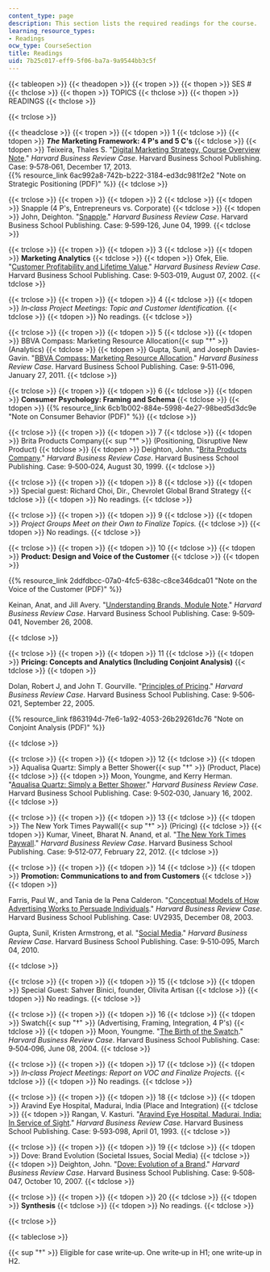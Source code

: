 ```yaml
---
content_type: page
description: This section lists the required readings for the course.
learning_resource_types:
- Readings
ocw_type: CourseSection
title: Readings
uid: 7b25c017-eff9-5f06-ba7a-9a9544bb3c5f
---
```


{{< tableopen >}}
{{< theadopen >}}
{{< tropen >}}
{{< thopen >}}
SES #
{{< thclose >}}
{{< thopen >}}
TOPICS
{{< thclose >}}
{{< thopen >}}
READINGS
{{< thclose >}}

{{< trclose >}}

{{< theadclose >}}
{{< tropen >}}
{{< tdopen >}}
1
{{< tdclose >}}
{{< tdopen >}}
_**The**_ **Marketing Framework: 4 P's and 5 C's**
{{< tdclose >}}
{{< tdopen >}}
Teixeira, Thales S. "[Digital Marketing Strategy, Course Overview Note](https://hbr.org/product/digital-marketing-strategy-course-overview-note/514087-PDF-ENG)." _Harvard Business Review Case_. Harvard Business School Publishing. Case: 9‐578‐061, December 17, 2013.  
{{% resource_link 6ac992a8-742b-b222-3184-ed3dc981f2e2 "Note on Strategic Positioning (PDF)" %}}
{{< tdclose >}}

{{< trclose >}}
{{< tropen >}}
{{< tdopen >}}
2
{{< tdclose >}}
{{< tdopen >}}
Snapple (4 P's, Entrepreneurs vs. Corporate)
{{< tdclose >}}
{{< tdopen >}}
John, Deighton. "[Snapple](https://hbr.org/product/snapple/599126-PDF-ENG)." _Harvard Business Review Case_. Harvard Business School Publishing. Case: 9‐599‐126, June 04, 1999.
{{< tdclose >}}

{{< trclose >}}
{{< tropen >}}
{{< tdopen >}}
3
{{< tdclose >}}
{{< tdopen >}}
**Marketing Analytics**
{{< tdclose >}}
{{< tdopen >}}
Ofek, Elie. "[Customer Profitability and Lifetime Value](https://hbr.org/product/customer-profitability-and-lifetime-value/503019-PDF-ENG)." _Harvard Business Review Case_. Harvard Business School Publishing. Case: 9‐503‐019, August 07, 2002.
{{< tdclose >}}

{{< trclose >}}
{{< tropen >}}
{{< tdopen >}}
4
{{< tdclose >}}
{{< tdopen >}}
_In‐class Project Meetings: Topic and Customer Identification._
{{< tdclose >}}
{{< tdopen >}}
No readings.
{{< tdclose >}}

{{< trclose >}}
{{< tropen >}}
{{< tdopen >}}
5
{{< tdclose >}}
{{< tdopen >}}
BBVA Compass: Marketing Resource Allocation{{< sup "†" >}} (Analytics)
{{< tdclose >}}
{{< tdopen >}}
Gupta, Sunil, and Joseph Davies-Gavin. "[BBVA Compass: Marketing Resource Allocation](https://hbr.org/product/bbva-compass-marketing-resource-allocation/511096-PDF-ENG)." _Harvard Business Review Case_. Harvard Business School Publishing. Case: 9‐511‐096, January 27, 2011.
{{< tdclose >}}

{{< trclose >}}
{{< tropen >}}
{{< tdopen >}}
6
{{< tdclose >}}
{{< tdopen >}}
**Consumer Psychology: Framing and Schema**
{{< tdclose >}}
{{< tdopen >}}
{{% resource_link 6cb1b002-884e-5998-4e27-98bed5d3dc9e "Note on Consumer Behavior (PDF)" %}}
{{< tdclose >}}

{{< trclose >}}
{{< tropen >}}
{{< tdopen >}}
7
{{< tdclose >}}
{{< tdopen >}}
Brita Products Company{{< sup "†" >}} (Positioning, Disruptive New Product)
{{< tdclose >}}
{{< tdopen >}}
Deighton, John. "[Brita Products Company](https://hbr.org/product/brita-products-co/500024-PDF-ENG)." _Harvard Business Review Case_. Harvard Business School Publishing. Case: 9‐500‐024, August 30, 1999.
{{< tdclose >}}

{{< trclose >}}
{{< tropen >}}
{{< tdopen >}}
8
{{< tdclose >}}
{{< tdopen >}}
Special guest: Richard Choi, Dir., Chevrolet Global Brand Strategy
{{< tdclose >}}
{{< tdopen >}}
No readings.
{{< tdclose >}}

{{< trclose >}}
{{< tropen >}}
{{< tdopen >}}
9
{{< tdclose >}}
{{< tdopen >}}
_Project Groups Meet on their Own to Finalize Topics._
{{< tdclose >}}
{{< tdopen >}}
No readings.
{{< tdclose >}}

{{< trclose >}}
{{< tropen >}}
{{< tdopen >}}
10
{{< tdclose >}}
{{< tdopen >}}
**Product: Design and Voice of the Customer**
{{< tdclose >}}
{{< tdopen >}}


{{% resource_link 2ddfdbcc-07a0-4fc5-638c-c8ce346dca01 "Note on the Voice of the Customer (PDF)" %}}

Keinan, Anat, and Jill Avery. "[Understanding Brands, Module Note](https://hbr.org/product/understanding-brands-module-note/509041-PDF-ENG)." _Harvard Business Review Case_. Harvard Business School Publishing. Case: 9‐509‐041, November 26, 2008.


{{< tdclose >}}

{{< trclose >}}
{{< tropen >}}
{{< tdopen >}}
11
{{< tdclose >}}
{{< tdopen >}}
**Pricing: Concepts and Analytics (Including Conjoint Analysis)**
{{< tdclose >}}
{{< tdopen >}}


Dolan, Robert J, and John T. Gourville. "[Principles of Pricing](http://hbr.org/product/principles-of-pricing/506021-PDF-ENG)." _Harvard Business Review Case_. Harvard Business School Publishing. Case: 9‐506‐021, September 22, 2005.

{{% resource_link f863194d-7fe6-1a92-4053-26b29261dc76 "Note on Conjoint Analysis (PDF)" %}}


{{< tdclose >}}

{{< trclose >}}
{{< tropen >}}
{{< tdopen >}}
12
{{< tdclose >}}
{{< tdopen >}}
Aqualisa Quartz: Simply a Better Shower{{< sup "†" >}} (Product, Place)
{{< tdclose >}}
{{< tdopen >}}
Moon, Youngme, and Kerry Herman. "[Aqualisa Quartz: Simply a Better Shower](https://hbr.org/product/aqualisa-quartz-simply-a-better-shower/502030-PDF-ENG)." _Harvard Business Review Case_. Harvard Business School Publishing. Case: 9‐502‐030, January 16, 2002.
{{< tdclose >}}

{{< trclose >}}
{{< tropen >}}
{{< tdopen >}}
13
{{< tdclose >}}
{{< tdopen >}}
The New York Times Paywall{{< sup "†" >}} (Pricing)
{{< tdclose >}}
{{< tdopen >}}
Kumar, Vineet, Bharat N. Anand, et al. "[The New York Times Paywall](https://hbr.org/product/the-new-york-times-paywall/512077-PDF-ENG)." _Harvard Business Review Case_. Harvard Business School Publishing. Case: 9‐512‐077, February 22, 2012.
{{< tdclose >}}

{{< trclose >}}
{{< tropen >}}
{{< tdopen >}}
14
{{< tdclose >}}
{{< tdopen >}}
**Promotion: Communications to and from Customers**
{{< tdclose >}}
{{< tdopen >}}


Farris, Paul W., and Tania de la Pena Calderon. "[Conceptual Models of How Advertising Works to Persuade Individuals](https://hbr.org/product/conceptual-models-of-how-advertising-works-to-persuade-individuals/UV2935-PDF-ENG)." _Harvard Business Review Case_. Harvard Business School Publishing. Case: UV2935, December 08, 2003.

Gupta, Sunil, Kristen Armstrong, et al. "[Social Media](https://hbr.org/product/social-media/510095-PDF-ENG)." _Harvard Business Review Case_. Harvard Business School Publishing. Case: 9‐510‐095, March 04, 2010.


{{< tdclose >}}

{{< trclose >}}
{{< tropen >}}
{{< tdopen >}}
15
{{< tdclose >}}
{{< tdopen >}}
Special Guest: Sahver Binici, founder, Olivita Artisan
{{< tdclose >}}
{{< tdopen >}}
No readings.
{{< tdclose >}}

{{< trclose >}}
{{< tropen >}}
{{< tdopen >}}
16
{{< tdclose >}}
{{< tdopen >}}
Swatch{{< sup "†" >}} (Advertising, Framing, Integration, 4 P's)
{{< tdclose >}}
{{< tdopen >}}
Moon, Youngme. "[The Birth of the Swatch](https://hbr.org/product/birth-of-the-swatch/504096-PDF-ENG)." _Harvard Business Review Case_. Harvard Business School Publishing. Case: 9‐504‐096, June 08, 2004.
{{< tdclose >}}

{{< trclose >}}
{{< tropen >}}
{{< tdopen >}}
17
{{< tdclose >}}
{{< tdopen >}}
_In‐class Project Meetings: Report on VOC and Finalize Projects._
{{< tdclose >}}
{{< tdopen >}}
No readings.
{{< tdclose >}}

{{< trclose >}}
{{< tropen >}}
{{< tdopen >}}
18
{{< tdclose >}}
{{< tdopen >}}
Aravind Eye Hospital, Madurai, India (Place and Integration)
{{< tdclose >}}
{{< tdopen >}}
Rangan, V. Kasturi. "[Aravind Eye Hospital, Madurai, India: In Service of Sight](https://hbr.org/product/aravind-eye-hospital-madurai-india-in-service-for-sight/593098-PDF-ENG)." _Harvard Business Review Case_. Harvard Business School Publishing. Case: 9‐593‐098, April 01, 1993.
{{< tdclose >}}

{{< trclose >}}
{{< tropen >}}
{{< tdopen >}}
19
{{< tdclose >}}
{{< tdopen >}}
Dove: Brand Evolution (Societal Issues, Social Media)
{{< tdclose >}}
{{< tdopen >}}
Deighton, John. "[Dove: Evolution of a Brand](https://hbr.org/product/dove-evolution-of-a-brand/508047-PDF-ENG)." _Harvard Business Review Case_. Harvard Business School Publishing. Case: 9‐508‐047, October 10, 2007.
{{< tdclose >}}

{{< trclose >}}
{{< tropen >}}
{{< tdopen >}}
20
{{< tdclose >}}
{{< tdopen >}}
**Synthesis**
{{< tdclose >}}
{{< tdopen >}}
No readings.
{{< tdclose >}}

{{< trclose >}}

{{< tableclose >}}

{{< sup "†" >}} Eligible for case write‐up. One write‐up in H1; one write‐up in H2.